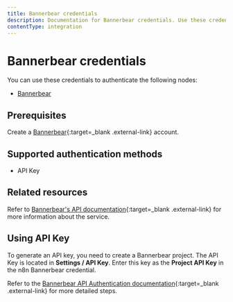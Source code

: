 ```yaml
---
title: Bannerbear credentials
description: Documentation for Bannerbear credentials. Use these credentials to authenticate Bannerbear in n8n, a workflow automation platform.
contentType: integration
---
```


# Bannerbear credentials

You can use these credentials to authenticate the following nodes:

- [Bannerbear](/integrations/builtin/app-nodes/n8n-nodes-base.bannerbear/)

## Prerequisites

Create a [Bannerbear](https://www.BannerBear.com/){:target=_blank .external-link} account.

## Supported authentication methods

- API Key

## Related resources

Refer to [Bannerbear's API documentation](https://developers.bannerbear.com/){:target=_blank .external-link} for more information about the service.

## Using API Key

To generate an API key, you need to create a Bannerbear project. The API Key is located in **Settings / API Key**. Enter this key as the **Project API Key** in the n8n Bannerbear credential.

Refer to the [Bannerbear API Authentication documentation](https://developers.bannerbear.com/#authentication){:target=_blank .external-link} for more detailed steps.

